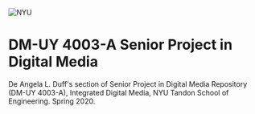 ![NYU](https://engineering.nyu.edu/sites/default/files/2019-01/tandon_long_black.png)
# DM-UY 4003-A Senior Project in Digital Media
De Angela L. Duff's section of Senior Project in Digital Media Repository (DM-UY 4003-A), Integrated Digital Media, NYU Tandon School of Engineering. Spring 2020. 

